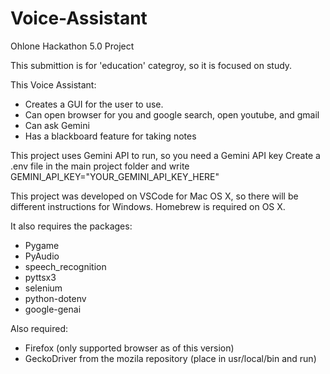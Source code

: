 # Voice-Assistant
Ohlone Hackathon 5.0 Project 

This submittion is for 'education' categroy, so it is focused on study.

This Voice Assistant:
 - Creates a GUI for the user to use.
 - Can open browser for you and google search, open youtube, and gmail
 - Can ask Gemini
 - Has a blackboard feature for taking notes

This project uses Gemini API to run, so you need a Gemini API key
Create a .env file in the main project folder and write 
GEMINI_API_KEY="YOUR_GEMINI_API_KEY_HERE"

This project was developed on VSCode for Mac OS X, so there will be different 
instructions for Windows. Homebrew is required on OS X. 

It also requires the packages:
* Pygame
* PyAudio
* speech_recognition
* pyttsx3
* selenium
* python-dotenv
* google-genai

Also required:
 - Firefox (only supported browser as of this version)
 - GeckoDriver from the mozila repository (place in usr/local/bin and run)
